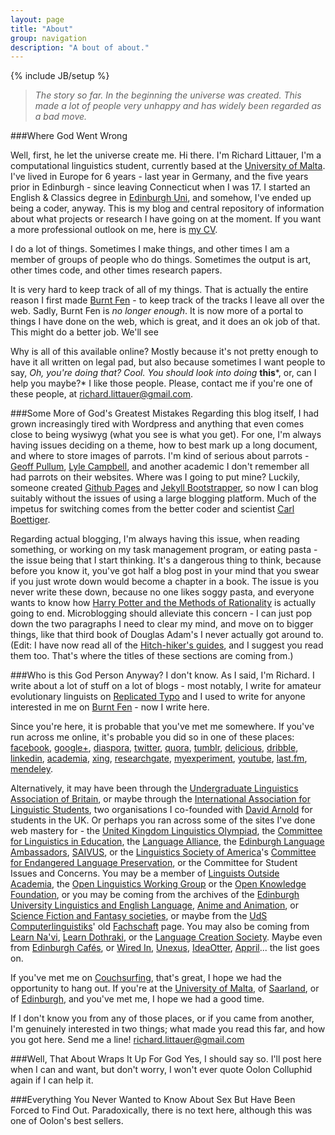 ```yaml
---
layout: page
title: "About"
group: navigation
description: "A bout of about."
---
```

{% include JB/setup %}

> _The story so far. In the beginning the universe was created. This
> made a lot of people very unhappy and has widely been regarded as a
> bad move._

###Where God Went Wrong

Well, first, he let the universe create me. Hi there. I'm Richard
Littauer, I'm a computational linguistics student, currently based at
the [University of Malta](http://www.um.edu.mt/ict/). I've lived in
Europe for 6 years - last year in Germany, and the five years prior in
Edinburgh - since leaving Connecticut when I was 17. I started an
English & Classics degree in [Edinburgh Uni](http://www.ed.ac.uk/home),
and somehow, I've ended up being a coder, anyway. This is my blog and
central repository of information about what projects or research I have
going on at the moment. If you want a more professional outlook on me,
here is [my CV](/files/Littauer_CV.pdf).

I do a lot of things. Sometimes I make things, and other times I am a
member of groups of people who do things. Sometimes the output is art,
other times code, and other times research papers. 

It is very hard to keep track of all of my things. That is actually the
entire reason I first made [Burnt Fen](http://www.burntfen.com) - to
keep track of the tracks I leave all over the web. Sadly, Burnt Fen is
*no longer enough*. It is now more of a portal to things I have done on
the web, which is great, and it does an ok job of that. This might do a
better job. We'll see

Why is all of this available online? Mostly because it's not pretty
enough to have it all written on legal pad, but also because sometimes I
want people to say, *Oh, you're doing that? Cool. You should look into
doing* **this***, or, can I help you maybe?* I like those people.
Please, contact me if you're one of these people, at
<richard.littauer@gmail.com>.

###Some More of God's Greatest Mistakes 
Regarding this blog itself, I had grown increasingly tired with
Wordpress and anything that even comes close to being wysiwyg (what you
see is what you get). For one, I'm always having issues deciding on a
theme, how to best mark up a long document, and where to store images of
parrots. I'm kind of serious about parrots - [Geoff
Pullum](http://www.lel.ed.ac.uk/~gpullum/picture_p.html), [Lyle
Campbell](http://www2.hawaii.edu/~lylecamp/), and another academic I
don't remember all had parrots on their websites. Where was I going to
put mine? Luckily, someone created [Github
Pages](http://pages.github.com/) and [Jekyll
Bootstrapper](http://jekyllbootstrap.com/), so now I can blog suitably
without the issues of using a large blogging platform. Much of the
impetus for switching comes from the better coder and scientist [Carl
Boettiger](http://www.carlboettiger.info/).

Regarding actual blogging, I'm always having this issue, when reading something, or working on my task
management program, or eating pasta - the issue being that I start
thinking. It's a dangerous thing to think, because before you know it,
you've got half a blog post in your mind that you swear if you just
wrote down would become a chapter in a book. The issue is you never
write these down, because no one likes soggy pasta, and everyone wants
to know how [Harry Potter and the Methods of
Rationality](http://hpmor.com/) is actually going to end. Microblogging
should alleviate this concern - I can just pop down the two paragraphs I
need to clear my mind, and move on to bigger things, like that third
book of Douglas Adam's I never actually got around to. (Edit: I have now
read all of the [Hitch-hiker's
guides](http://en.wikipedia.org/wiki/Douglas_Adams), and I suggest you
read them too. That's where the titles of these sections are coming
from.)

###Who is this God Person Anyway?
I don't know. As I said, I'm Richard. I write about a lot of stuff on a lot of
blogs - most notably, I write for amateur evolutionary linguists on [Replicated
Typo](http://www.replicatedtypo.com) and I used to write for anyone interested in me on [Burnt
Fen](http://www.burntfen.net/merecat) - now I write here. 

Since you're here, it is probable that you've met me somewhere. If
you've run across me online, it's probable you did so in one of these
places: [facebook](http://www.facebook.com/richard.littauer),
[google+](http://gplus.to/richlitt),
[diaspora](https://joindiaspora.com/u/richardlitt),
[twitter](http://twitter.com/#!/richlitt),
[quora](http://www.quora.com/Richard-Littauer),
[tumblr](http://richfenne.tumblr.com),
[delicious](http://delicious.com/richlitt/),
[dribble](http://dribbble.com/richlitt),
[linkedin](http://uk.linkedin.com/pub/richard-littauer/29/576/197),
[academia](http://edinburgh.academia.edu/RichardLittauer),
[xing](https://www.xing.com/profile/Richard_Littauer),
[researchgate](http://www.researchgate.net/profile/Richard_Littauer/),
[myexperiment](http://www.myexperiment.org/users/16690.html),
[youtube](http://www.youtube.com/user/Rich0Fenn),
[last.fm](http://www.last.fm/user/RichardFenn),
[mendeley](http://www.mendeley.com/profiles/richard-littauer/).

Alternatively, it may have been through the [Undergraduate Linguistics
Association of Britain](http://www.lingstudents.co.uk/), or maybe
through the [International Association for Linguistic
Students](http://www.lingstudents.org), two organisations I co-founded
with [David Arnold](https://www.linkedin.com/in/dmarnold) for students
in the UK. Or perhaps you ran across some of the sites I've done web
mastery for - the [United Kingdom Linguistics Olympiad](uklo.org), the
[Committee for Linguistics in Education](http://www.clie.org.uk), the
[Language Alliance](http://www.language-alliance.org.uk), the [Edinburgh
Language Ambassadors](http://ela.eusa.ed.ac.uk),
[SAIVUS](http://www.saivus.org), or the [Linguistics Society of
America](https://lsadc.org/)'s [Committee for Endangered Language
Preservation](http://lsacelp.org/), or the Committee for Student Issues
and Concerns. You may be a member of [Linguists Outside
Academia](http://groups.google.com/group/ling-outside), the [Open
Linguistics Working Group](http://groups.google.com/group/ling-outside)
or the [Open Knowledge Foundation](http://okfn.org/), or you may be
coming from the archives of the [Edinburgh University Linguistics and
English Language](http://langsoc.eusa.ed.ac.uk), [Anime and
Animation](http://aasoc.wordpress.com/), or [Science Fiction and Fantasy
societies](http://sesoc.eusa.ed.ac.uk/), or maybe from the [UdS
Computerlinguistiks](coli.uni-saarland.de)' old
[Fachschaft](http://www.coli.uni-saarland.de/fs-coli/Main/HomePage)
page. You may also be coming from [Learn
Na'vi](http://www.learnnavi.org), [Learn
Dothraki](http://www.dothraki.org), or the [Language Creation
Society](http://www.conlang.org). Maybe even from [Edinburgh
Cafés](http://edinburghcafes.com/), or [Wired In](http://wyrdin.com),
[Unexus](http://www.unexus.org), [IdeaOtter](http://www.ideaotter.com),
[Appril](http://www.appril.org)... the list goes on.

If you've met me on
[Couchsurfing](http://www.couchsurfing.org/people/richardlitt), that's
great, I hope we had the opportunity to hang out. If you're at the
[University of Malta](http://www.um.edu.mt/), of
[Saarland](http://www.uni-saarland.de/en/), or of
[Edinburgh](http://www.ed.ac.uk/home), and you've met me, I hope we had
a good time.

If I don't know you from any of those places, or if you came from
another, I'm genuinely interested in two things; what made you read this
far, and how you got here. Send me a line! <richard.littauer@gmail.com>

###Well, That About Wraps It Up For God
Yes, I should say so. I'll post here when I can and want, but don't worry, I
won't ever quote Oolon Colluphid again if I can help it.

###Everything You Never Wanted to Know About Sex But Have Been Forced to Find Out.
Paradoxically, there is no text here, although this was one of Oolon's
best sellers. 
